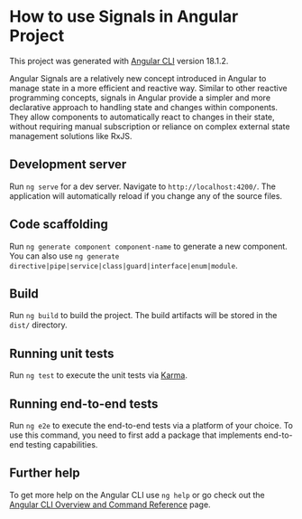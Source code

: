 # How to use Signals in Angular Project

This project was generated with [Angular CLI](https://github.com/angular/angular-cli) version 18.1.2.

Angular Signals are a relatively new concept introduced in Angular to manage state in a more efficient and reactive way. Similar to other reactive programming concepts, signals in Angular provide a simpler and more declarative approach to handling state and changes within components. They allow components to automatically react to changes in their state, without requiring manual subscription or reliance on complex external state management solutions like RxJS.

## Development server

Run `ng serve` for a dev server. Navigate to `http://localhost:4200/`. The application will automatically reload if you change any of the source files.

## Code scaffolding

Run `ng generate component component-name` to generate a new component. You can also use `ng generate directive|pipe|service|class|guard|interface|enum|module`.

## Build

Run `ng build` to build the project. The build artifacts will be stored in the `dist/` directory.

## Running unit tests

Run `ng test` to execute the unit tests via [Karma](https://karma-runner.github.io).

## Running end-to-end tests

Run `ng e2e` to execute the end-to-end tests via a platform of your choice. To use this command, you need to first add a package that implements end-to-end testing capabilities.

## Further help

To get more help on the Angular CLI use `ng help` or go check out the [Angular CLI Overview and Command Reference](https://angular.dev/tools/cli) page.
